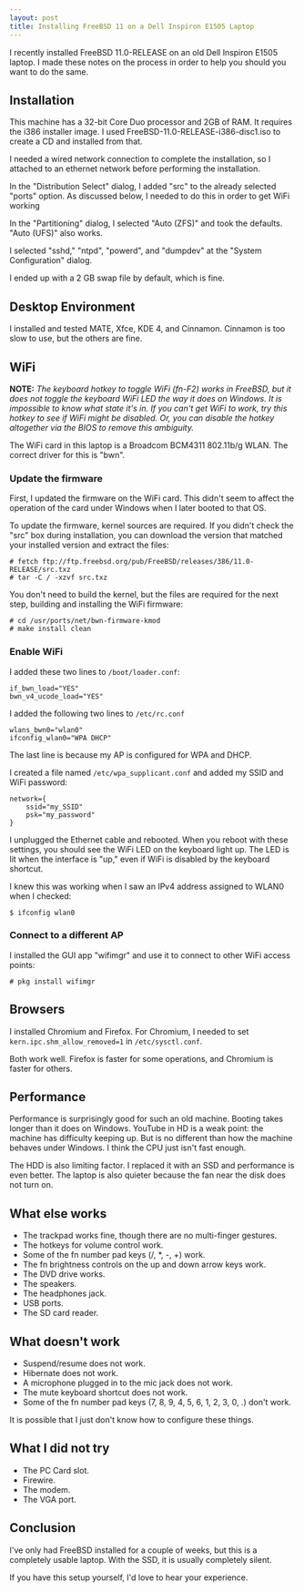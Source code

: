 ```yaml
---
layout: post
title: Installing FreeBSD 11 on a Dell Inspiron E1505 Laptop
---
```


I recently installed FreeBSD 11.0-RELEASE on an old Dell Inspiron E1505 laptop.
I made these notes on the process in order to help you should you want to do the same.

## Installation

This machine has a 32-bit Core Duo processor and 2GB of RAM.
It requires the i386 installer image.
I used FreeBSD-11.0-RELEASE-i386-disc1.iso to create a CD and installed from that.

I needed a wired network connection to complete the installation, so I attached to an ethernet network before performing the installation.

In the "Distribution Select" dialog, I added "src" to the already selected "ports" option.
As discussed below, I needed to do this in order to get WiFi working

In the "Partitioning" dialog, I selected "Auto (ZFS)" and took the defaults.
"Auto (UFS)" also works.

I selected "sshd," "ntpd", "powerd", and "dumpdev" at the "System Configuration" dialog.

I ended up with a 2 GB swap file by default, which is fine.

## Desktop Environment

I installed and tested MATE, Xfce, KDE 4, and Cinnamon.
Cinnamon is too slow to use, but the others are fine.

## WiFi

**NOTE:** _The keyboard hotkey to toggle WiFi (fn-F2) works in FreeBSD, but it does not toggle the keyboard WiFi LED the way it does on Windows.
It is impossible to know what state it's in.
If you can't get WiFi to work, try this hotkey to see if WiFi might be disabled.
Or, you can disable the hotkey altogether via the BIOS to remove this ambiguity._

The WiFi card in this laptop is a Broadcom BCM4311 802.11b/g WLAN.
The correct driver for this is "bwn".

### Update the firmware

First, I updated the firmware on the WiFi card.
This didn't seem to affect the operation of the card under Windows when I later booted to that OS.

To update the firmware, kernel sources are required.
If you didn't check the "src" box during installation, you can download the version that matched your installed version and extract the files:

    # fetch ftp://ftp.freebsd.org/pub/FreeBSD/releases/386/11.0-RELEASE/src.txz
    # tar -C / -xzvf src.txz

You don't need to build the kernel, but the files are required for the next step, building and installing the WiFi firmware:

    # cd /usr/ports/net/bwn-firmware-kmod
    # make install clean

### Enable WiFi

I added these two lines to `/boot/loader.conf`:

    if_bwn_load="YES"
    bwn_v4_ucode_load="YES"

I added the following two lines to `/etc/rc.conf`

    wlans_bwn0="wlan0"
    ifconfig_wlan0="WPA DHCP"

The last line is because my AP is configured for WPA and DHCP.

I created a file named `/etc/wpa_supplicant.conf` and added my SSID and WiFi password:

    network={
        ssid="my_SSID"
        psk="my_password"
    }

I unplugged the Ethernet cable and rebooted.
When you reboot with these settings, you should see the WiFi LED on the keyboard light up.
The LED is lit when the interface is "up," even if WiFi is disabled by the keyboard shortcut.

I knew this was working when I saw an IPv4 address assigned to WLAN0 when I checked:

    $ ifconfig wlan0

### Connect to a different AP

I installed the GUI app "wifimgr" and use it to connect to other WiFi access points:

    # pkg install wifimgr

## Browsers

I installed Chromium and Firefox.
For Chromium, I needed to set `kern.ipc.shm_allow_removed=1` in `/etc/sysctl.conf`.

Both work well. Firefox is faster for some operations, and Chromium is faster for others.

## Performance

Performance is surprisingly good for such an old machine.
Booting takes longer than it does on Windows.
YouTube in HD is a weak point: the machine has difficulty keeping up.
But is no different than how the machine behaves under Windows.
I think the CPU just isn't fast enough.

The HDD is also limiting factor.
I replaced it with an SSD and performance is even better.
The laptop is also quieter because the fan near the disk does not turn on.

## What else works

* The trackpad works fine, though there are no multi-finger gestures.
* The hotkeys for volume control work.
* Some of the fn number pad keys (/, *, -, +) work.
* The fn brightness controls on the up and down arrow keys work.
* The DVD drive works.
* The speakers.
* The headphones jack.
* USB ports.
* The SD card reader.

## What doesn't work

* Suspend/resume does not work.
* Hibernate does not work.
* A microphone plugged in to the mic jack does not work.
* The mute keyboard shortcut does not work.
* Some of the fn number pad keys (7, 8, 9, 4, 5, 6, 1, 2, 3, 0, .) don't work.

It is possible that I just don't know how to configure these things.

## What I did not try

* The PC Card slot.
* Firewire.
* The modem.
* The VGA port.

## Conclusion

I've only had FreeBSD installed for a couple of weeks, but this is a completely usable laptop.
With the SSD, it is usually completely silent.

If you have this setup yourself, I'd love to hear your experience.
